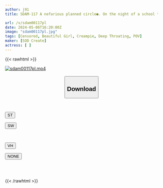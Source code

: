 ```yaml
---
author: j91
title: SDAM-117 A nefarious planned circle●. On the night of a school trip, I went to the boy's room with a girl who was a good friend of mine, but we got fooled and I was left alone. Although she desperately asked for help, her mouth and pussy were covered with dicks, and her classmates took turns to cum inside her continuously.

url: /v/sdam00117pl
date: 2024-05-06T16:20:00Z
image: "sdam00117pl.jpg"
tags: [Censored, Beautiful Girl, Creampie, Deep Throating, POV]
maker: [SOD Create]
actress: [ ]
---
```



{{< rawhtml >}}

<div class="video" data-videoid="VVK87gxq98SK1le">
    <a href="javascript:;">
        <img src="/v/sdam00117pl/sdam00117pl.jpg" width="WIDTH" height="HEIGHT" alt="sdam00117pl.mp4" loading="lazy">
    </a>
</div>

<script type="text/javascript" src="https://j91.asia/asset/on-demand-st.js"></script>

<br>
  <link rel="stylesheet" href="https://j91.asia/asset/bs5.css">
  
  <center>
  <button class="btn btn-primary" type="button" data-bs-toggle="collapse" data-bs-target=".multi-collapse" aria-expanded="false" aria-controls="multiCollapseExample1 multiCollapseExample2"><h2>Download</h2></button></center>
</p>
<div class="row">
  <div class="col">
    <div class="collapse multi-collapse" id="multiCollapseExample1">
      <div class="card card-body">
	      	      <br>
<div class="buttons">  
<p><a href="https://streamtape.to/v/VVK87gxq98SK1le" target="_blank"><button class="btn-hover color-3"><i class="fa fa-download"></i> ST</button></a></p>
<p><a href="https://asnwish.com/46m59p7w8dlo" target="_blank"><button class="btn-hover color-2"><i class="fa fa-download"></i> SW</button></a></p></div>
    </div>
  </div>
</div>
  <div class="col">
    <div class="collapse multi-collapse" id="multiCollapseExample2">
      <div class="card card-body">
	      <br>
<div class="buttons">
<p><a href="https://vidhidevip.com/file/w1kz2c3378r2"><button class="btn-hover color-8"><i class="fa fa-download"></i> VH</button></a></p>
<p><a href="javascript:;"><button class="btn-hover color-9"><i class="fa fa-download"></i> NONE</button></a></p></div>
<br><br>
      </div>
    </div>
  </div>
</div>

{{< /rawhtml >}}